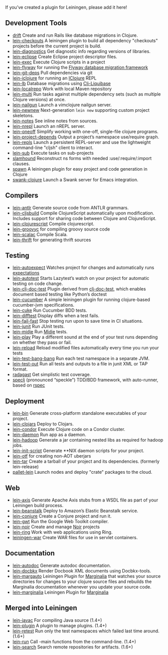 <!-- -*- auto-fill-function: nil -*-
    In order to support sorting plugins alphabetically, please keep each plugin on its own line. -->

If you’ve created a plugin for Leiningen, please add it here!

## Development Tools

-   [drift](http://github.com/macourtney/drift) Create and run Rails like database migrations in Clojure.
-   [lein-checkouts](https://github.com/guv/lein-checkouts) A leiningen plugin to build all dependency "checkouts" projects before the current project is build.
-   [lein-diagnostics](https://github.com/robwolfe/lein-diagnostics/) Get diagnostic info regarding versions of libraries.
-   [lein-eclipse](https://github.com/abrenk/lein-eclipse) Create Eclipse project descriptor files.
-   [lein-exec](https://github.com/kumarshantanu/lein-exec) Execute Clojure scripts in a project
-   [lein-flyway](https://github.com/teropa/lein-flyway) for running the [Flyway database migration framework](http://code.google.com/p/flyway)
-   [lein-git-deps](https://github.com/tobyhede/lein-git-deps) Pull dependencies via git
-   [lein-iclojure](https://github.com/cosmin/lein-iclojure) for running an [IClojure](https://github.com/cosmin/IClojure) REPL
-   [lein-lb](https://bitbucket.org/kumarshantanu/lein-lb) Database migrations using [Clj-Liquibase](https://bitbucket.org/kumarshantanu/clj-liquibase)
-   [lein-localrepo](https://github.com/kumarshantanu/lein-localrepo) Work with local Maven repository
-   [lein-multi](http://github.com/maravillas/lein-multi) Run tasks against multiple dependency sets (such as multiple Clojure versions) at once.
-   [lein-nailgun](https://github.com/mrowl/lein-nailgun) Launch a vimclojure nailgun server.
-   [lein-newnew](https://github.com/Raynes/lein-newnew) Next-generation `lein new` supporting custom project skeletons.
-   [lein-notes](https://github.com/taweili/lein-notes) See inline notes from sources.
-   [lein-nrepl](https://github.com/stephenalindsay/lein-nrepl) Launch an nREPL server.
-   [lein-oneoff](https://github.com/mtyaka/lein-oneoff) Simplify working with one-off, single-file clojure programs.
-   [lein-project-depends](https://github.com/hugoduncan/lein-namespace-depends) Output a project’s namespace use/require graph.
-   [lein-repls](https://github.com/franks42/lein-repls) Launch a persistent REPL-server and use the lightweight command-line "cljsh" client to interact.
-   [lein-sub](https://github.com/kumarshantanu/lein-sub) Execute tasks on sub-projects
-   [slamhound](http://github.com/technomancy/slamhound) Reconstruct ns forms with needed :use/:require/:import clauses.
-   [spawn](https://github.com/levand/spawn) A leiningen plugin for easy project and code generation in Clojure
-   [swank-clojure](http://github.com/technomancy/swank-clojure) Launch a Swank server for Emacs integration.

## Compilers

-   [lein-antlr](http://github.com/alexhall/lein-antlr) Generate source code from ANTLR grammars.
-   [lein-cljsbuild](http://github.com/emezeske/lein-cljsbuild) Compile ClojureScript automatically upon modification. Includes support for sharing code between Clojure and ClojureScript.
-   [lein-clojurescript](http://github.com/bartonj/lein-clojurescript) Compile clojurescript.
-   [lein-groovyc](https://github.com/kurtharriger/lein-groovyc) for compiling groovy source code
-   [lein-scalac](https://github.com/technomancy/lein-scalac) Compile Scala.
-   [lein-thrift](https://github.com/kurtharriger/lein-thrift) for generating thrift sources

## Testing

-   [lein-autoexpect](https://github.com/jakemcc/lein-autoexpect) Watches project for changes and automatically runs [expectations](https://github.com/jaycfields/expectations)
-   [lein-autotest](http://github.com/dakrone/lein-autotest) Starts Lazytest’s watch on your project for automatic testing on code change.
-   [lein-clj-doc-test](https://github.com/newfoundresearch/lein-clj-doc-test) Plugin derived from [clj-doc-test](https://github.com/Kobold/clj-doc-test/), which enables document based testing like Python’s doctest
-   [lein-cucumber](https://github.com/nilswloka/lein-cucumber) A simple leiningen plugin for running clojure-based cucumber-jvm specifications. 
-   [lein-cuke](http://github.com/mjul/lein-cuke) Run Cucumber BDD tests.
-   [lein-difftest](http://github.com/brentonashworth/lein-difftest) Display diffs when a test fails.
-   [lein-fail-fast](http://github.com/pjstadig/lein-fail-fast) Stop testing run upon to save time in CI situations.
-   [lein-junit](https://github.com/febeling/lein-junit) Run JUnit tests.
-   [lein-midje](https://github.com/marick/lein-midje) Run [Midje](http://github.com/marick/Midje/blob/master/README.md) tests.
-   [lein-play](http://github.com/technomancy/lein-play) Play a different sound at the end of your test runs depending on whether they pass or fail.
-   [lein-reload](https://github.com/paraseba/lein-reload) Reload modified files automatically every time you run your tests
-   [lein-test-bang-bang](https://github.com/joegallo/lein-test-bang-bang) Run each test namespace in a separate JVM.
-   [lein-test-out](https://github.com/arohner/lein-test-out) Run all tests and outputs to a file in junit XML or TAP format.
-   [radagast](http://github.com/Seajure/radagast) Get simplistic test coverage.
-   [speclj](https://github.com/slagyr/speclj) (pronounced “speckle”) TDD/BDD framework, with auto-runner, based on [rspec](http://rspec.info/)

## Deployment

-   [lein-bin](https://github.com/Raynes/lein-bin) Generate cross-platform standalone executables of your project.
-   [lein-clojars](https://github.com/ato/lein-clojars) Deploy to Clojars.
-   [lein-condor](http://github.com/gilesc/lein-condor) Execute Clojure code on a Condor cluster.
-   [lein-daemon](http://github.com/arohner/lein-daemon) Run app as a daemon.
-   [lein-hadoop](http://github.com/ndimiduk/lein-hadoop) Generate a jar containing nested libs as required for hadoop jobs.
-   [lein-init-script](http://github.com/zkim/leiningen-init-script) Generate **NIX daemon scripts for your project.
-   [lein-otf](https://github.com/timmc/lein-otf) for creating non-AOT uberjars
-   [lein-tar](http://github.com/technomancy/lein-tar) Create a tarball of your project and its dependencies. (formerly lein-release)
-   [pallet-lein](http://github.com/pallet/pallet-lein) Launch nodes and deploy "crate" packages to the cloud.

## Web

-   [lein-axis](https://github.com/jaley/lein-axis) Generate Apache Axis stubs from a WSDL file as part of your Leiningen build process.
-   [lein-beanstalk](https://github.com/weavejester/lein-beanstalk) Deploy to Amazon’s Elastic Beanstalk service.
-   [lein-conjure](http://github.com/macourtney/Conjure) Create a Conjure project and run it.
-   [lein-gwt](http://github.com/teropa/lein-gwt) Run the Google Web Toolkit compiler.
-   [lein-noir](https://github.com/ibdknox/lein-noir) Create and manage [Noir](http://www.webnoir.org) projects
-   [lein-ring](https://github.com/weavejester/lein-ring) Work with web applications using Ring.
-   [leiningen-war](http://github.com/alienscience/leiningen-war) Create WAR files for use in servlet containers.

## Documentation

-   [lein-autodoc](https://github.com/tomfaulhaber/lein-autodoc) Generate autodoc documentation.
-   [lein-docbkx](https://github.com/kumarshantanu/lein-docbkx) Render Docbook XML documents using Docbkx-tools.
-   [lein-margauto](https://github.com/kyleburton/lein-margauto) Leiningen Plugin for [Marginalia](https://github.com/fogus/marginalia) that watches your source directories for changes to your clojure source files and rebuilds the Marginalia documentation whenever you update your source code.
-   [lein-marginalia](https://github.com/fogus/lein-marginalia) Leiningen Plugin for [Marginalia](https://github.com/fogus/marginalia)

## Merged into Leiningen

-   [lein-javac](https://github.com/antoniogarrote/lein-javac) For compiling Java source (1.4+)
-   [lein-plugin](http://github.com/trptcolin/lein-plugin) A plugin to manage plugins. (1.4+)
-   [lein-retest](http://github.com/technomancy/lein-retest) Run only the test namespaces which failed last time around. (1.6+)
-   [lein-run](http://github.com/sids/lein-run) Call -main functions from the command-line. (1.4+)
-   [lein-search](http://github.com/Licenser/lein-search) Search remote repositories for artifacts. (1.6+)
